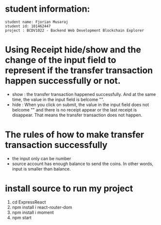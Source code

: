# student information:

    student name: Fjorian Musaraj
    student id: 101462447
    project : BCDV1022 - Backend Web Development Blockchain Explorer




# Using Receipt hide/show and the change of the input field to represent if the transfer transaction happen successfully or not.


  - show : the transfer transaction happened successfully. And at the same time, the value in the input field is belcome "".
  - hide : When you click on submit, the value in the input field does not belcome "" and  there is no receipt appear or the last receipt is       disappear. That means the transfer transaction does not happen. 




# The rules of how to make transfer transaction successfully
  - the input only can be number
  - source account has enough balance to send the coins. In other words, input is smaller than balance.




# install source to run my project 
  1. cd ExpressReact
  2. npm install i react-router-dom
  3. npm install i moment
  4. npm start
     